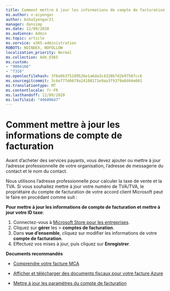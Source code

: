 ```yaml
---
title: Comment mettre à jour les informations de compte de facturation
ms.author: v-aiyengar
author: AshaIyengar21
manager: dansimp
ms.date: 12/09/2020
ms.audience: Admin
ms.topic: article
ms.service: o365-administration
ROBOTS: NOINDEX, NOFOLLOW
localization_priority: Normal
ms.collection: Adm_O365
ms.custom:
- "9004166"
- "7316"
ms.openlocfilehash: 3f6e0b375189526e1a6da3c4320b7d2b97507cc6
ms.sourcegitcommit: 3c6e777d6679a24108171e9aa3f9379a8d44e001
ms.translationtype: MT
ms.contentlocale: fr-FR
ms.lasthandoff: 12/09/2020
ms.locfileid: "49609647"
---
```

# <a name="how-to-update-billing-account-information"></a>Comment mettre à jour les informations de compte de facturation

Avant d’acheter des services payants, vous devez ajouter ou mettre à jour l’adresse professionnelle de votre organisation, l’adresse de messagerie du contact et le nom du contact.

Nous utilisons l’adresse professionnelle pour calculer la taxe de vente et la TVA. Si vous souhaitez mettre à jour votre numéro de TVA/TVA, le propriétaire du compte de facturation de votre accord client Microsoft peut le faire en procédant comme suit :

**Pour mettre à jour les informations de compte de facturation et mettre à jour votre ID taxe**:

1. Connectez-vous à [Microsoft Store pour les entreprises](https://businessstore.microsoft.com/).
1. Cliquez sur **gérer** les  >  **comptes de facturation**.
1. Dans **vue d’ensemble**, cliquez sur modifier les informations de votre **compte de facturation**.
1. Effectuez vos mises à jour, puis cliquez sur **Enregistrer**. 

**Documents recommandés**

- [Comprendre votre facture MCA](https://docs.microsoft.com/azure/cost-management-billing/understand/mca-understand-your-invoice)

- [Afficher et télécharger des documents fiscaux pour votre facture Azure](https://docs.microsoft.com/azure/cost-management-billing/understand/mca-download-tax-document)

- [Mettre à jour les paramètres du compte de facturation](https://docs.microsoft.com/microsoft-store/update-microsoft-store-for-business-account-settings)  
